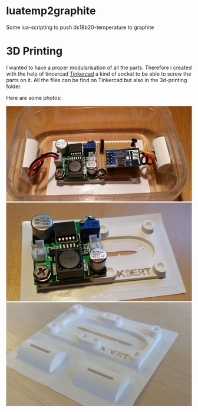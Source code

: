# luatemp2graphite
Some lua-scripting to push ds18b20-temperature to graphite

# 3D Printing
I wanted to have a proper modularisation of all the parts. Therefore i created
with the help of tincercad [Tinkercad](https://www.tinkercad.com/things/3bous545sHx)
a kind of socket to be able to screw the parts on it.
All the files can be find on Tinkercad but also in the 3d-printing folder.

Here are some photos:

![GitHub Logo](3D-printing/photo1.png)
![GitHub Logo](3D-printing/photo2.png)
![GitHub Logo](3D-printing/photo3.png)
